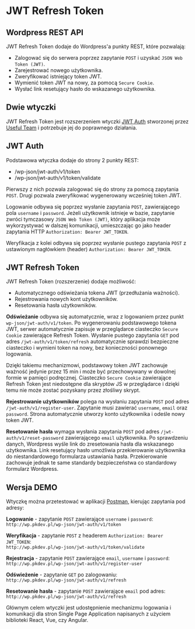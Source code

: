 # JWT Refresh Token

## Wordpress REST API

JWT Refresh Token dodaje do Wordpress'a punkty REST, które pozwalają:
* Zalogować się do serwera poprzez zapytanie `POST` i uzyskać `JSON Web Token (JWT)`.
* Zarejestrować nowego użytkownika.
* Zweryfikować istniejący token JWT.
* Wymienić token JWT na nowy, za pomocą `Secure Cookie`.
* Wysłać link resetujący hasło do wskazanego użytkownika.

## Dwie wtyczki

JWT Refresh Token jest rozszerzeniem wtyczki [JWT Auth](https://wordpress.org/plugins/jwt-auth/) stworzonej przez [Useful Team](https://usefulteam.com/) i potrzebuje jej do poprawnego działania.

## JWT Auth
Podstawowa wtyczka dodaje do strony 2 punkty REST:
* /wp-json/jwt-auth/v1/token
* /wp-json/jwt-auth/v1/token/validate

Pierwszy z nich pozwala zalogować się do strony za pomocą zapytania `POST`.  Drugi pozwala zweryfikować wygenerowany wcześniej token JWT.

Logowanie odbywa się poprzez wysłanie zapytania `POST`, zawierającego pola `username` i `password`. Jeżeli użytkownik istnieje w bazie, zapytanie zwróci tymczasowy `JSON Web Token (JWT)`, który aplikacja może wykorzystywać w dalszej komunikacji, umieszczając go jako header zapytania HTTP `Authorization: Bearer JWT_TOKEN`.

Weryfikacja z kolei odbywa się poprzez wysłanie pustego zapytania `POST` z ustawionym nagłówkiem (header) `Authorization: Bearer JWT_TOKEN`.

## JWT Refresh Token
JWT Refresh Token (rozszerzenie) dodaje możliwość:
* Automatycznego odświeżania tokena JWT (przedłużania ważności).
* Rejestrowania nowych kont użytkowników.
* Resetowania hasła użytkowników.

**Odświeżanie** odbywa się automatycznie, wraz z logowaniem przez punkt `wp-json/jwt-auth/v1/token`. Po wygenerowaniu podstawowego tokena JWT, serwer automatycznie zapisuje w przeglądarce ciasteczko `Secure Cookie` zawierające Refresh Token.   Wysłanie pustego zapytania `GET` pod adres `/jwt-auth/v1/token/refresh` automatycznie sprawdzi bezpieczne ciasteczko i wymieni token na nowy, bez konieczności ponownego logowania. 

Dzięki takiemu mechanizmowi, podstawowy token JWT zachowuje ważność jedynie przez 15 min i może być przechowywany w dowolnej formie w pamięci podręcznej. Ciasteczko `Secure Cookie` zawierające Refresh Token jest niedostępne dla skryptów JS w przeglądarce i dzięki temu nie może zostać pozyskany przez złośliwy skrypt.

**Rejestrowanie użytkowników** polega na wysłaniu zapytania `POST` pod adres `/jwt-auth/v1/register-user`. Zapytanie musi zawierać `username`, `email` oraz `password`. Strona automatycznie utworzy konto użytkownika i odeśle nowy token JWT.

**Resetowanie hasła** wymaga wysłania zapytania `POST` pod adres `/jwt-auth/v1/reset-password` zawierającego `email` użytkownika. Po sprawdzeniu danych, Wordpress wyśle link do zresetowania hasła dla wskazanego użytkownika. Link resetujący hasło umożliwia przekierowanie użytkownika do niestandardowego formularza ustawiania hasła. Przekierowanie zachowuje jednak te same standardy bezpieczeństwa co standardowy formularz Wordpress.

## Wersja DEMO
Wtyczkę można przetestować w aplikacji [Postman](https://postman.com), kierując zapytania pod adresy:

**Logowanie** - zapytanie `POST` zawierające `username` i `password`:  
```http://wp.pkdev.pl/wp-json/jwt-auth/v1/token```

**Weryfikacja** - zapytanie `POST` z headerem `Authorization: Bearer JWT_TOKEN`:  
```http://wp.pkdev.pl/wp-json/jwt-auth/v1/token/validate```

**Rejestracja** - zapytanie `POST` zawierające `email`, `username` i `password`:  
```http://wp.pkdev.pl/wp-json/jwt-auth/v1/register-user```

**Odświeżenie** - zapytanie `GET` po zalogowaniu:  
```http://wp.pkdev.pl/wp-json/jwt-auth/v1/refresh```

**Resetowanie hasła** - zapytanie `POST` zawierające `email` pod adres:  
```http://wp.pkdev.pl/wp-json/jwt-auth/v1/refresh```

Głównym celem wtyczki jest udostępnienie mechanizmu logowania i komunikacji dla stron Single Page Application napisanych z użyciem biblioteki React, Vue, czy Angular.
